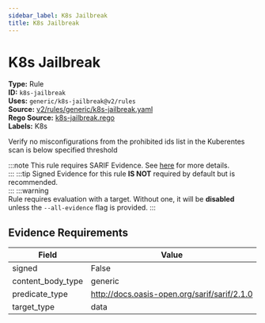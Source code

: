 ```yaml
---
sidebar_label: K8s Jailbreak
title: K8s Jailbreak
---  
```

# K8s Jailbreak  
**Type:** Rule  
**ID:** `k8s-jailbreak`  
**Uses:** `generic/k8s-jailbreak@v2/rules`  
**Source:** [v2/rules/generic/k8s-jailbreak.yaml](https://github.com/scribe-public/sample-policies/blob/main/v2/rules/generic/k8s-jailbreak.yaml)  
**Rego Source:** [k8s-jailbreak.rego](https://github.com/scribe-public/sample-policies/blob/main/v2/rules/generic/k8s-jailbreak.rego)  
**Labels:** K8s  

Verify no misconfigurations from the prohibited ids list in the Kuberentes scan is below specified threshold

:::note 
This rule requires SARIF Evidence. See [here](https://scribe-security.netlify.app/valint/sarif) for more details.  
::: 
:::tip 
Signed Evidence for this rule **IS NOT** required by default but is recommended.  
::: 
:::warning  
Rule requires evaluation with a target. Without one, it will be **disabled** unless the `--all-evidence` flag is provided.
::: 

## Evidence Requirements  
| Field | Value |
|-------|-------|
| signed | False |
| content_body_type | generic |
| predicate_type | http://docs.oasis-open.org/sarif/sarif/2.1.0 |
| target_type | data |

